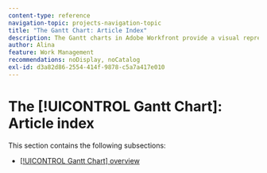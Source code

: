 ```yaml
---
content-type: reference
navigation-topic: projects-navigation-topic
title: "The Gantt Chart: Article Index"
description: The Gantt charts in Adobe Workfront provide a visual representation of the timeline of a list of tasks or projects. Find information about the [!UICONTROL Gantt] Chart in the following subsection.
author: Alina
feature: Work Management
recommendations: noDisplay, noCatalog
exl-id: d3a82d86-2554-414f-9878-c5a7a417e010
---
```

# The [!UICONTROL Gantt Chart]: Article index

<!--Audited: 08/2025-->

This section contains the following subsections:

* [[!UICONTROL Gantt Chart] overview](../../manage-work/gantt-chart/use-the-gantt-chart/gantt-chart-overview.md)

